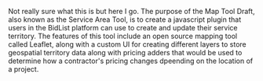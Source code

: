 Not really sure what this is but here I go. The purpose of the Map Tool Draft, also known as the Service Area Tool, is to create a javascript plugin that users in the BidList platform can use to create and update their service territory. 
The features of this tool include an open source mapping tool called Leaflet, along with a custom UI for creating different layers to store geospatial territory data along with pricing adders that would be used to determine how a contractor's pricing changes dpeending on the location of a project.
